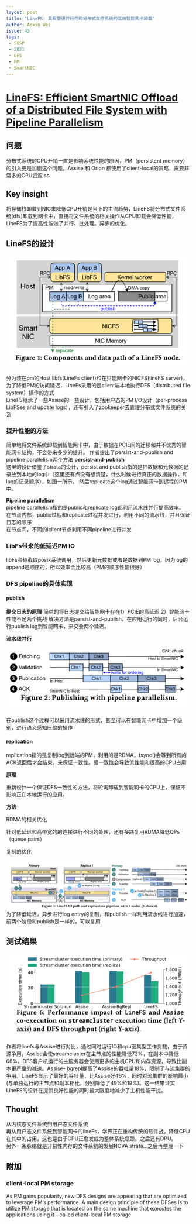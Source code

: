 ```yaml
---
layout: post
title: "LineFS: 具有管道并行性的分布式文件系统的高效智能网卡卸载"
author: Aoxin Wei
issue: 43
tags:
 - SOSP
 - 2021
 - DFS
 - PM
 - SmartNIC
---
```

# [LineFS: Efficient SmartNIC Offload of a Distributed File System with Pipeline Parallelism](https://www.cs.utexas.edu/users/witchel/pubs/kim21sosp-linefs.pdf)

##  问题

 分布式系统的CPU开销一直是影响系统性能的原因，PM（persistent memory）的引入更是加剧这个问题。Assise 和  Orion 都使用了client-local的策略，需要非常多的CPU资源
ss
## Key insight

将存储栈卸载到NIC来降低CPU开销是当下的主流趋势，LineFS将分布式文件系统(dfs)卸载到网卡中，直接将文件系统的相关操作从CPU卸载会降低性能，LineFS为了提高性能做了并行、批处理。异步的优化。

## LineFS的设计
![image](/images/2022-01-14-linefs/Snipaste_2022-01-14_15-16-14.png)


分为装在pm的Host libfs(LineFs client)和在只能网卡的NICFS(lineFS server)，为了降低PM的访问延迟，LineFs采用的是client端本地执行DFS（distributed file system）操作的方式  
LineFS继承了一些Assise的一些设计，包括用户态的PM I/O设计（per-process  LibFSes and update logs），还有引入了zookeeper去管理分布式文件系统的关系

### 提升性能的方法

简单地将文件系统卸载到智能网卡中，由于数据在PCIE间的迁移和并不优秀的智能网卡结构，不会带来多少的提升。
作者提出了persist-and-publish and pipeline parallelism两个方法
**persist-and-publish**  
这里的设计借鉴了strata的设计，persist and publish指的是把数据和元数据的记录放到本地的log中（这里还有点没有想清楚，什么时候进行真正的数据操作，和log的记录顺序），如图一所示， 然后replicate这个log通过智能网卡到远程的PM中。

**Pipeline parallelism**  
pipeline parallelism指的是public和replicate log都利用流水线并行提高效率。  
在节点内部，public过程和replicate过程并发进行，利用不同的流水线，并且保证日志的顺序  
在节点间，不同的lclient节点利用不同pipeline进行并发

### LibFs带来的低延迟PM IO

libFs会结截取posix系统调用，然后更新元数据或者是数据到PM log，因为log的append是顺序的，所以效率会比较高（PM的顺序性能很好）

### DFS pipeline的具体实现

#### publish

**提交日志的原理** 简单的将日志提交给智能网卡存在1）PCIE的高延迟 2）智能网卡性能不足两个挑战  解决方法是persist-and-publish，在应用运行的同时，后台运行publish log到智能网卡，来交叠两个延迟。

**流水线并行**

![image](/images/2022-01-14-linefs/Snipaste_2022-01-14_15-19-43.png)

在publish这个过程可以采用流水线的形式，甚至可以在智能网卡中增加一个级别，进行语义感知压缩的操作

#### replication
replication指的是复制log到远端的PM，利用的是RDMA，fsync()会等到所有的ACK返回后才会结束，来保证一致性。强一致性会导致低性能和很高的CPU占用

**原理**

重新设计一个保证DFS一致性的方法，将轮询卸载到智能网卡的CPU上，保证不影响正在本地运行的应用。

**方法**

RDMA的相关优化

针对低延迟和高带宽的的连接进行不同的处理，还有多路复用RDMA降低QPs（queue pairs）

复制的优化

![image](/images/2022-01-14-linefs/Snipaste_2022-01-14_15-20-36.png)
为了降低延迟，异步进行log entry的复制，和publish一样利用流水线进行加速，前两个阶段和publish是一样的，可以复用

## 测试结果
![image](/images/2022-01-14-linefs/Snipaste_2022-01-14_15-41-30.png)
作者将linefs与Assise进行对比，通过同时运行IO和cpu密集型工作负载，由于资源争用，Assise会使streamcluster在主节点的性能降低72%，在副本中降低66%。DFS客户机运行的主服务器会使用更多的主机CPU和内存资源，导致比副本更严重的减速。Assise- bgrepl提高了Assise的吞吐量18%，限制了与流集群的争用。LineFS显示了最好的吞吐量，比Assise好46%，同时对流集群的影响最小(与单独运行的主节点和副本相比，分别降低了49%和19%)。这一结果证实LineFS的设计在提供良好性能的同时最大限度地减少了主机性能干扰。


## Thought
从内核态文件系统到用户态文件系统  
再从用户态文件系统到智能网卡的lineFs，学界正在重构传统的软件战，降低CPU在其中的占用，这也是由于CPU正愈发成为整体系统瓶颈。之后还有DPU。  
另外一条脉络就是非易性内存的文件系统的发展NOVA strata...之后再整理一下


## 附加
### client-local PM storage 
As PM gains popularity, new DFS designs are appearing that are optimized to leverage PM’s performance. A main design principle of these DFSes is to utilize PM storage that is located on the same machine that executes the applications using it—called client-local PM storage